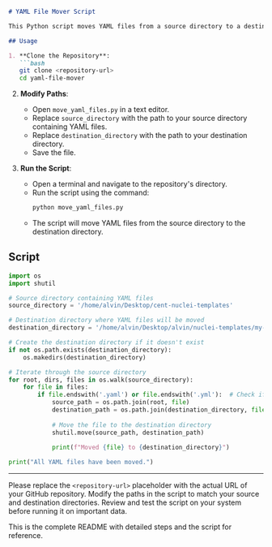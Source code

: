 ```markdown
# YAML File Mover Script

This Python script moves YAML files from a source directory to a destination directory.

## Usage

1. **Clone the Repository**:
   ```bash
   git clone <repository-url>
   cd yaml-file-mover
   ```

2. **Modify Paths**:
   - Open `move_yaml_files.py` in a text editor.
   - Replace `source_directory` with the path to your source directory containing YAML files.
   - Replace `destination_directory` with the path to your destination directory.
   - Save the file.

3. **Run the Script**:
   - Open a terminal and navigate to the repository's directory.
   - Run the script using the command:
     ```bash
     python move_yaml_files.py
     ```
   - The script will move YAML files from the source directory to the destination directory.

## Script

```python
import os
import shutil

# Source directory containing YAML files
source_directory = '/home/alvin/Desktop/cent-nuclei-templates'

# Destination directory where YAML files will be moved
destination_directory = '/home/alvin/Desktop/alvin/nuclei-templates/my-nuclei-templates'

# Create the destination directory if it doesn't exist
if not os.path.exists(destination_directory):
    os.makedirs(destination_directory)

# Iterate through the source directory
for root, dirs, files in os.walk(source_directory):
    for file in files:
        if file.endswith('.yaml') or file.endswith('.yml'):  # Check if it's a YAML file
            source_path = os.path.join(root, file)
            destination_path = os.path.join(destination_directory, file)
            
            # Move the file to the destination directory
            shutil.move(source_path, destination_path)
            
            print(f"Moved {file} to {destination_directory}")

print("All YAML files have been moved.")
```

---

Please replace the `<repository-url>` placeholder with the actual URL of your GitHub repository. Modify the paths in the script to match your source and destination directories. Review and test the script on your system before running it on important data.

This is the complete README with detailed steps and the script for reference.
